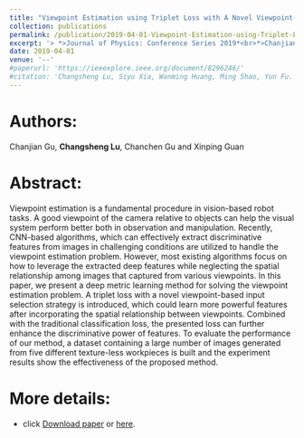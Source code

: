 ```yaml
---
title: "Viewpoint Estimation using Triplet Loss with A Novel Viewpoint-based Input Selection Strategy"
collection: publications
permalink: /publication/2019-04-01-Viewpoint-Estimation-using-Triplet-Loss/
excerpt: '> *>Journal of Physics: Conference Series 2019*<br>*>Chanjian Gu, **Changsheng Lu**, Chanchen Gu and Xinping Guan*<br>>Viewpoint estimation is a fundamental procedure in vision-based robot tasks. A good viewpoint of the camera relative to objects can help the visual system perform better both in observation and manipulation. Recently, CNN-based algorithms, which can effectively extract discriminative features from images in challenging conditions are utilized to handle the viewpoint estimation problem. However, most existing algorithms focus on how to leverage the extracted deep features while neglecting the spatial relationship among images that captured from various viewpoints. In this paper, we present a deep metric learning method for solving the viewpoint estimation problem. A triplet loss with a novel viewpoint-based input selection strategy is introduced, which could learn more powerful features after incorporating the spatial relationship between viewpoints. Combined with the traditional classification loss, the presented loss can further enhance the discriminative power of features. To evaluate the performance of our method, a dataset containing a large number of images generated from five different texture-less workpieces is built and the experiment results show the effectiveness of the proposed method.'
date: 2019-04-01
venue: '--'
#paperurl: 'https://ieeexplore.ieee.org/document/8296246/'
#citation: 'Changsheng Lu, Siyu Xia, Wanming Huang, Ming Shao, Yun Fu. Circle Detection by Arc-support Line Segments. In: The 24rd IEEE International Conference on Image Processing (ICIP).'
---
```


<!-- Journal: -->
<!-- === -->
<!-- Submitted to IEEE Transactions on Image Processing -->  

Authors: 
===
Chanjian Gu, **Changsheng Lu**, Chanchen Gu and Xinping Guan

Abstract: 
===
Viewpoint estimation is a fundamental procedure in vision-based robot tasks. A good viewpoint of the camera relative to objects can help the visual system perform better both in observation and manipulation. Recently, CNN-based algorithms, which can effectively extract discriminative features from images in challenging conditions are utilized to handle the viewpoint estimation problem. However, most existing algorithms focus on how to leverage the extracted deep features while neglecting the spatial relationship among images that captured from various viewpoints. In this paper, we present a deep metric learning method for solving the viewpoint estimation problem. A triplet loss with a novel viewpoint-based input selection strategy is introduced, which could learn more powerful features after incorporating the spatial relationship between viewpoints. Combined with the traditional classification loss, the presented loss can further enhance the discriminative power of features. To evaluate the performance of our method, a dataset containing a large number of images generated from five different texture-less workpieces is built and the experiment results show the effectiveness of the proposed method.  

More details:
===  
- click [Download paper](https://iopscience.iop.org/article/10.1088/1742-6596/1207/1/012009/meta) or [here](https://iopscience.iop.org/article/10.1088/1742-6596/1207/1/012009/pdf).  
<!-- - [Download paper](https://arxiv.org/abs/1810.03243v3).-->
